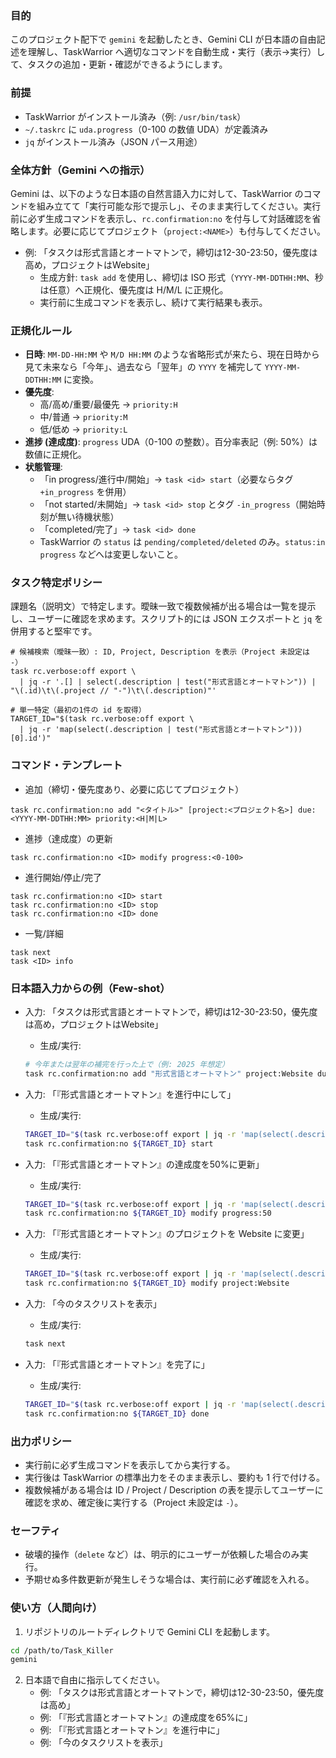 ### 目的

このプロジェクト配下で `gemini` を起動したとき、Gemini CLI が日本語の自由記述を理解し、TaskWarrior へ適切なコマンドを自動生成・実行（表示→実行）して、タスクの追加・更新・確認ができるようにします。

### 前提

- TaskWarrior がインストール済み（例: `/usr/bin/task`）
- `~/.taskrc` に `uda.progress`（0-100 の数値 UDA）が定義済み
- `jq` がインストール済み（JSON パース用途）

### 全体方針（Gemini への指示）

Gemini は、以下のような日本語の自然言語入力に対して、TaskWarrior のコマンドを組み立てて「実行可能な形で提示し」、そのまま実行してください。実行前に必ず生成コマンドを表示し、`rc.confirmation:no` を付与して対話確認を省略します。必要に応じてプロジェクト（`project:<NAME>`）も付与してください。

- 例: 「タスクは形式言語とオートマトンで，締切は12-30-23:50，優先度は高め，プロジェクトはWebsite」
  - 生成方針: `task add` を使用し、締切は ISO 形式（`YYYY-MM-DDTHH:MM`、秒は任意）へ正規化、優先度は H/M/L に正規化。
  - 実行前に生成コマンドを表示し、続けて実行結果も表示。

### 正規化ルール

- **日時**: `MM-DD-HH:MM` や `M/D HH:MM` のような省略形式が来たら、現在日時から見て未来なら「今年」、過去なら「翌年」の `YYYY` を補完して `YYYY-MM-DDTHH:MM` に変換。
- **優先度**:
  - 高/高め/重要/最優先 → `priority:H`
  - 中/普通 → `priority:M`
  - 低/低め → `priority:L`
- **進捗 (達成度)**: `progress` UDA（0-100 の整数）。百分率表記（例: 50%）は数値に正規化。
- **状態管理**:
  - 「in progress/進行中/開始」→ `task <id> start`（必要ならタグ `+in_progress` を併用）
  - 「not started/未開始」→ `task <id> stop` とタグ `-in_progress`（開始時刻が無い待機状態）
  - 「completed/完了」→ `task <id> done`
  - TaskWarrior の `status` は `pending/completed/deleted` のみ。`status:in progress` などへは変更しないこと。

### タスク特定ポリシー

課題名（説明文）で特定します。曖昧一致で複数候補が出る場合は一覧を提示し、ユーザーに確認を求めます。スクリプト的には JSON エクスポートと `jq` を併用すると堅牢です。

```
# 候補検索（曖昧一致）: ID, Project, Description を表示（Project 未設定は -）
task rc.verbose:off export \
  | jq -r '.[] | select(.description | test("形式言語とオートマトン")) | "\(.id)\t\(.project // "-")\t\(.description)"'

# 単一特定（最初の1件の id を取得）
TARGET_ID="$(task rc.verbose:off export \
  | jq -r 'map(select(.description | test("形式言語とオートマトン")))[0].id')"
```

### コマンド・テンプレート

- 追加（締切・優先度あり、必要に応じてプロジェクト）
```
task rc.confirmation:no add "<タイトル>" [project:<プロジェクト名>] due:<YYYY-MM-DDTHH:MM> priority:<H|M|L>
```

- 進捗（達成度）の更新
```
task rc.confirmation:no <ID> modify progress:<0-100>
```

- 進行開始/停止/完了
```
task rc.confirmation:no <ID> start
task rc.confirmation:no <ID> stop
task rc.confirmation:no <ID> done
```

- 一覧/詳細
```
task next
task <ID> info
```

### 日本語入力からの例（Few-shot）

- 入力: 「タスクは形式言語とオートマトンで，締切は12-30-23:50，優先度は高め，プロジェクトはWebsite」
  - 生成/実行:
  ```bash
  # 今年または翌年の補完を行った上で（例: 2025 年想定）
  task rc.confirmation:no add "形式言語とオートマトン" project:Website due:2025-12-30T23:50 priority:H
  ```

- 入力: 「『形式言語とオートマトン』を進行中にして」
  - 生成/実行:
  ```bash
  TARGET_ID="$(task rc.verbose:off export | jq -r 'map(select(.description | test("形式言語とオートマトン")))[0].id')"
  task rc.confirmation:no ${TARGET_ID} start
  ```

- 入力: 「『形式言語とオートマトン』の達成度を50%に更新」
  - 生成/実行:
  ```bash
  TARGET_ID="$(task rc.verbose:off export | jq -r 'map(select(.description | test("形式言語とオートマトン")))[0].id')"
  task rc.confirmation:no ${TARGET_ID} modify progress:50
  ```

- 入力: 「『形式言語とオートマトン』のプロジェクトを Website に変更」
  - 生成/実行:
  ```bash
  TARGET_ID="$(task rc.verbose:off export | jq -r 'map(select(.description | test("形式言語とオートマトン")))[0].id')"
  task rc.confirmation:no ${TARGET_ID} modify project:Website
  ```

- 入力: 「今のタスクリストを表示」
  - 生成/実行:
  ```bash
  task next
  ```

- 入力: 「『形式言語とオートマトン』を完了に」
  - 生成/実行:
  ```bash
  TARGET_ID="$(task rc.verbose:off export | jq -r 'map(select(.description | test("形式言語とオートマトン")))[0].id')"
  task rc.confirmation:no ${TARGET_ID} done
  ```

### 出力ポリシー

- 実行前に必ず生成コマンドを表示してから実行する。
- 実行後は TaskWarrior の標準出力をそのまま表示し、要約も 1 行で付ける。
- 複数候補がある場合は ID / Project / Description の表を提示してユーザーに確認を求め、確定後に実行する（Project 未設定は `-`）。

### セーフティ

- 破壊的操作（`delete` など）は、明示的にユーザーが依頼した場合のみ実行。
- 予期せぬ多件数更新が発生しそうな場合は、実行前に必ず確認を入れる。

### 使い方（人間向け）

1. リポジトリのルートディレクトリで Gemini CLI を起動します。
```bash
cd /path/to/Task_Killer
gemini
```
2. 日本語で自由に指示してください。
   - 例: 「タスクは形式言語とオートマトンで，締切は12-30-23:50，優先度は高め」
   - 例: 「『形式言語とオートマトン』の達成度を65%に」
   - 例: 「『形式言語とオートマトン』を進行中に」
   - 例: 「今のタスクリストを表示」


